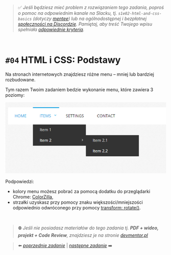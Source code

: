 > :white_check_mark: *Jeśli będziesz mieć problem z rozwiązaniem tego zadania, poproś o pomoc na odpowiednim kanale na Slacku, tj. `s1e02-html-and-css-basics` (dotyczy [mentee](https://devmentor.pl/mentoring-javascript/)) lub na ogólnodostępnej i bezpłatnej [społeczności na Discordzie](https://devmentor.pl/discord). Pamiętaj, aby treść Twojego wpisu spełniała [odpowiednie kryteria](https://devmentor.pl/jak-prosic-o-pomoc/).*

&nbsp;

# `#04` HTML i CSS: Podstawy

Na stronach internetowych znajdziesz różne menu – mniej lub bardziej rozbudowane. 

Tym razem Twoim zadaniem bedzie wykonanie menu, które zawiera 3 poziomy:

![](./assets/demo.png)

Podpowiedzi:
- kolory menu możesz pobrać za pomocą dodatku do przeglądarki Chrome: [ColorZilla](https://chrome.google.com/webstore/detail/colorzilla/bhlhnicpbhignbdhedgjhgdocnmhomnp),
- strzałki uzyskasz przy pomocy znaku większości/mniejszości odpowiednio odwróconego przy pomocy [transform: rotate()](https://developer.mozilla.org/en-US/docs/Web/CSS/transform-function/rotate).


&nbsp;
> :no_entry: *Jeśli nie posiadasz materiałów do tego zadania tj. **PDF + wideo, projekt + Code Review**, znajdziesz je na stronie [devmentor.pl](https://devmentor.pl/workshop-html-and-css-basics/)*

> :arrow_left: [*poprzednie zadanie*](./../03) | [*następne zadanie*](./../05) :arrow_right:
